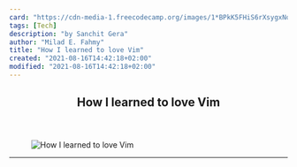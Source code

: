 ```yaml
---
card: "https://cdn-media-1.freecodecamp.org/images/1*BPkK5FHiS6rXsygxNoO2XA.jpeg"
tags: [Tech]
description: "by Sanchit Gera"
author: "Milad E. Fahmy"
title: "How I learned to love Vim"
created: "2021-08-16T14:42:18+02:00"
modified: "2021-08-16T14:42:18+02:00"
---
```

<div class="site-wrapper">
<main id="site-main" class="site-main outer">
<div class="inner">
<article class="post-full post tag-tech tag-programming tag-life-lessons tag-web-development tag-startup ">
<header class="post-full-header">
<h1 class="post-full-title">How I learned to love Vim</h1>
</header>
<figure class="post-full-image">
<picture>
<source media="(max-width: 700px)" sizes="1px" srcset="data:image/gif;base64,R0lGODlhAQABAIAAAAAAAP///yH5BAEAAAAALAAAAAABAAEAAAIBRAA7 1w">
<source media="(min-width: 701px)" sizes="(max-width: 800px) 400px,
(max-width: 1170px) 700px,
1400px" srcset="https://cdn-media-1.freecodecamp.org/images/1*BPkK5FHiS6rXsygxNoO2XA.jpeg 300w,
https://cdn-media-1.freecodecamp.org/images/1*BPkK5FHiS6rXsygxNoO2XA.jpeg 600w,
https://cdn-media-1.freecodecamp.org/images/1*BPkK5FHiS6rXsygxNoO2XA.jpeg 1000w,
https://cdn-media-1.freecodecamp.org/images/1*BPkK5FHiS6rXsygxNoO2XA.jpeg 2000w">
<img onerror="this.style.display='none'" src="https://cdn-media-1.freecodecamp.org/images/1*BPkK5FHiS6rXsygxNoO2XA.jpeg" alt="How I learned to love Vim">
</picture>
</figure>
<section class="post-full-content">
<div class="post-content medium-migrated-article">
</div>
<hr>
</section>
</article>
</div>
</main>
</div>
<!-- Google Tag Manager (noscript) -->
<!-- End Google Tag Manager (noscript) -->
